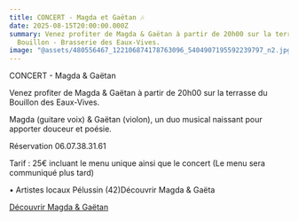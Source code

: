 ```yaml
---
title: CONCERT - Magda et Gaëtan 🎶
date: 2025-08-15T20:00:00.000Z
summary: Venez profiter de Magda & Gaëtan à partir de 20h00 sur la terrasse du
  Bouillon - Brasserie des Eaux-Vives.
image: "@assets/480556467_122106874178763096_5404907195592239797_n2.jpg"
---
```


CONCERT - Magda & Gaëtan

Venez profiter de Magda & Gaëtan à partir de 20h00 sur la terrasse du Bouillon des Eaux-Vives.

Magda (guitare voix) & Gaëtan (violon), un duo musical naissant pour apporter douceur et poésie.

Réservation 06.07.38.31.61

Tarif : 25€ incluant le menu unique ainsi que le concert (Le menu sera communiqué plus tard)

• Artistes locaux Pélussin (42)Découvrir Magda & Gaëta

[Découvrir Magda & Gaëtan](https://www.facebook.com/profile.php?id=61572892904726)
